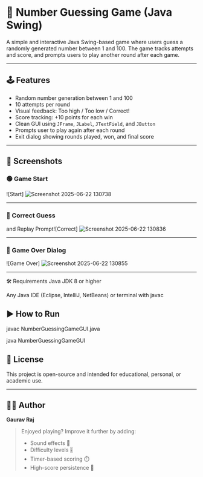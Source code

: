 # 🎯 Number Guessing Game (Java Swing)

A simple and interactive Java Swing-based game where users guess a randomly generated number between 1 and 100. The game tracks attempts and score, and prompts users to play another round after each game.

---

## 🕹️ Features

- Random number generation between 1 and 100
- 10 attempts per round
- Visual feedback: Too high / Too low / Correct!
- Score tracking: +10 points for each win
- Clean GUI using `JFrame`, `JLabel`, `JTextField`, and `JButton`
- Prompts user to play again after each round
- Exit dialog showing rounds played, won, and final score

---

## 📸 Screenshots

### 🟢 Game Start
![Start]
![Screenshot 2025-06-22 130738](https://github.com/user-attachments/assets/70b6cc1f-8439-456b-816c-d55691cf72b7)

-----

### 🎯 Correct Guess
and Replay Prompt![Correct]
![Screenshot 2025-06-22 130836](https://github.com/user-attachments/assets/93852778-83eb-41a0-b220-6fd9032d6d03)

---

### 🏁 Game Over Dialog
![Game Over]
![Screenshot 2025-06-22 130855](https://github.com/user-attachments/assets/cc41fc39-026a-4409-8195-026341fe10fb)

---

🛠️ Requirements
Java JDK 8 or higher

Any Java IDE (Eclipse, IntelliJ, NetBeans) or terminal with javac

## ▶️ How to Run

javac NumberGuessingGameGUI.java


java NumberGuessingGameGUI

## 📜 License

This project is open-source and intended for educational, personal, or academic use.

---

## 👨‍💻 Author

**Gaurav Raj**

> Enjoyed playing? Improve it further by adding:
> - Sound effects 🎵
> - Difficulty levels 🎚️
> - Timer-based scoring ⏱️
> - High-score persistence 💾



